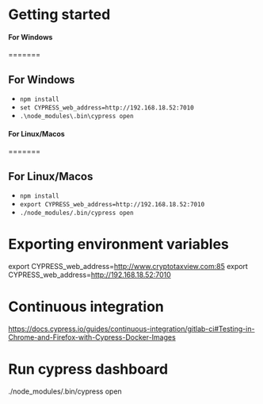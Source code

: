 # Getting started

#### For Windows
=======
## For Windows
- `npm install`
- `set CYPRESS_web_address=http://192.168.18.52:7010`
- `.\node_modules\.bin\cypress open`


#### For Linux/Macos
=======
## For Linux/Macos
- `npm install`
- `export CYPRESS_web_address=http://192.168.18.52:7010`
- `./node_modules/.bin/cypress open`

# Exporting environment variables
export CYPRESS_web_address=http://www.cryptotaxview.com:85
export CYPRESS_web_address=http://192.168.18.52:7010

# Continuous integration
https://docs.cypress.io/guides/continuous-integration/gitlab-ci#Testing-in-Chrome-and-Firefox-with-Cypress-Docker-Images

# Run cypress dashboard
./node_modules/.bin/cypress open
